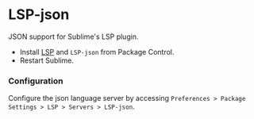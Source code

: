 # LSP-json

JSON support for Sublime's LSP plugin.

* Install [LSP](https://packagecontrol.io/packages/LSP) and `LSP-json` from Package Control.
* Restart Sublime.

### Configuration

Configure the json language server by accessing `Preferences > Package Settings > LSP > Servers > LSP-json`.